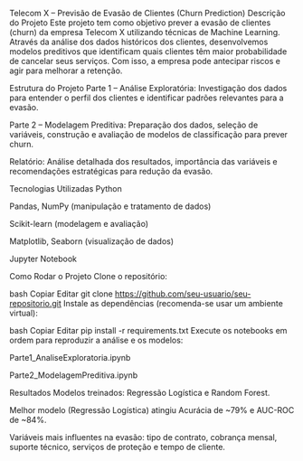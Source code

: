 Telecom X – Previsão de Evasão de Clientes (Churn Prediction)
Descrição do Projeto
Este projeto tem como objetivo prever a evasão de clientes (churn) da empresa Telecom X utilizando técnicas de Machine Learning. Através da análise dos dados históricos dos clientes, desenvolvemos modelos preditivos que identificam quais clientes têm maior probabilidade de cancelar seus serviços. Com isso, a empresa pode antecipar riscos e agir para melhorar a retenção.

Estrutura do Projeto
Parte 1 – Análise Exploratória: Investigação dos dados para entender o perfil dos clientes e identificar padrões relevantes para a evasão.

Parte 2 – Modelagem Preditiva: Preparação dos dados, seleção de variáveis, construção e avaliação de modelos de classificação para prever churn.

Relatório: Análise detalhada dos resultados, importância das variáveis e recomendações estratégicas para redução da evasão.

Tecnologias Utilizadas
Python

Pandas, NumPy (manipulação e tratamento de dados)

Scikit-learn (modelagem e avaliação)

Matplotlib, Seaborn (visualização de dados)

Jupyter Notebook

Como Rodar o Projeto
Clone o repositório:

bash
Copiar
Editar
git clone https://github.com/seu-usuario/seu-repositorio.git
Instale as dependências (recomenda-se usar um ambiente virtual):

bash
Copiar
Editar
pip install -r requirements.txt
Execute os notebooks em ordem para reproduzir a análise e os modelos:

Parte1_AnaliseExploratoria.ipynb

Parte2_ModelagemPreditiva.ipynb

Resultados
Modelos treinados: Regressão Logística e Random Forest.

Melhor modelo (Regressão Logística) atingiu Acurácia de ~79% e AUC-ROC de ~84%.

Variáveis mais influentes na evasão: tipo de contrato, cobrança mensal, suporte técnico, serviços de proteção e tempo de cliente.

